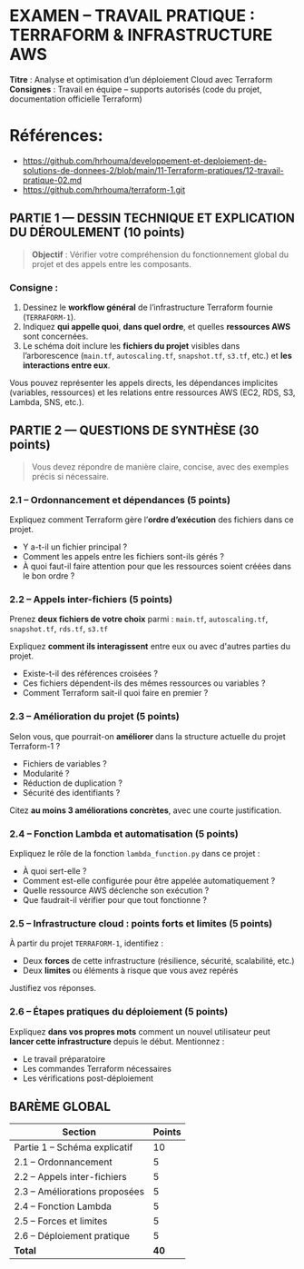 # EXAMEN – TRAVAIL PRATIQUE : TERRAFORM & INFRASTRUCTURE AWS

**Titre** : Analyse et optimisation d’un déploiement Cloud avec Terraform
**Consignes** : Travail en équipe – supports autorisés (code du projet, documentation officielle Terraform)

# Références: 

- https://github.com/hrhouma/developpement-et-deploiement-de-solutions-de-donnees-2/blob/main/11-Terraform-pratiques/12-travail-pratique-02.md
- https://github.com/hrhouma/terraform-1.git

## PARTIE 1 — DESSIN TECHNIQUE ET EXPLICATION DU DÉROULEMENT (10 points)

> **Objectif** : Vérifier votre compréhension du fonctionnement global du projet et des appels entre les composants.

### Consigne :

1. Dessinez le **workflow général** de l’infrastructure Terraform fournie (`TERRAFORM-1`).
2. Indiquez **qui appelle quoi**, **dans quel ordre**, et quelles **ressources AWS** sont concernées.
3. Le schéma doit inclure les **fichiers du projet** visibles dans l’arborescence (`main.tf`, `autoscaling.tf`, `snapshot.tf`, `s3.tf`, etc.) et **les interactions entre eux**.

Vous pouvez représenter les appels directs, les dépendances implicites (variables, ressources) et les relations entre ressources AWS (EC2, RDS, S3, Lambda, SNS, etc.).


## PARTIE 2 — QUESTIONS DE SYNTHÈSE (30 points)

> Vous devez répondre de manière claire, concise, avec des exemples précis si nécessaire.



### 2.1 – Ordonnancement et dépendances (5 points)

Expliquez comment Terraform gère l’**ordre d’exécution** des fichiers dans ce projet.

* Y a-t-il un fichier principal ?
* Comment les appels entre les fichiers sont-ils gérés ?
* À quoi faut-il faire attention pour que les ressources soient créées dans le bon ordre ?



### 2.2 – Appels inter-fichiers (5 points)

Prenez **deux fichiers de votre choix** parmi :
`main.tf`, `autoscaling.tf`, `snapshot.tf`, `rds.tf`, `s3.tf`

Expliquez **comment ils interagissent** entre eux ou avec d'autres parties du projet.

* Existe-t-il des références croisées ?
* Ces fichiers dépendent-ils des mêmes ressources ou variables ?
* Comment Terraform sait-il quoi faire en premier ?


### 2.3 – Amélioration du projet (5 points)

Selon vous, que pourrait-on **améliorer** dans la structure actuelle du projet Terraform-1 ?

* Fichiers de variables ?
* Modularité ?
* Réduction de duplication ?
* Sécurité des identifiants ?

Citez **au moins 3 améliorations concrètes**, avec une courte justification.


### 2.4 – Fonction Lambda et automatisation (5 points)

Expliquez le rôle de la fonction `lambda_function.py` dans ce projet :

* À quoi sert-elle ?
* Comment est-elle configurée pour être appelée automatiquement ?
* Quelle ressource AWS déclenche son exécution ?
* Que faudrait-il vérifier pour que tout fonctionne ?



### 2.5 – Infrastructure cloud : points forts et limites (5 points)

À partir du projet `TERRAFORM-1`, identifiez :

* Deux **forces** de cette infrastructure (résilience, sécurité, scalabilité, etc.)
* Deux **limites** ou éléments à risque que vous avez repérés

Justifiez vos réponses.



### 2.6 – Étapes pratiques du déploiement (5 points)

Expliquez **dans vos propres mots** comment un nouvel utilisateur peut **lancer cette infrastructure** depuis le début. Mentionnez :

* Le travail préparatoire
* Les commandes Terraform nécessaires
* Les vérifications post-déploiement



## BARÈME GLOBAL

| Section                       | Points |
| ----------------------------- | ------ |
| Partie 1 – Schéma explicatif  | 10     |
| 2.1 – Ordonnancement          | 5      |
| 2.2 – Appels inter-fichiers   | 5      |
| 2.3 – Améliorations proposées | 5      |
| 2.4 – Fonction Lambda         | 5      |
| 2.5 – Forces et limites       | 5      |
| 2.6 – Déploiement pratique    | 5      |
| **Total**                     | **40** |

